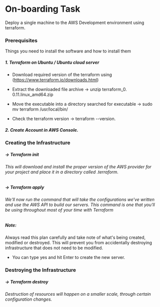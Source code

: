 # On-boarding Task

Deploy a single machine to the AWS Development environment using terraform.

### Prerequisites

Things you need to install the software and how to install them

  ##### 1. Terraform on Ubuntu / Ubuntu cloud server


- Download required version of the terraform using (https://www.terraform.io/downloads.html)

- Extract the downloaded file archive -> unzip terraform_0. 0.11.linux_amd64.zip

- Move the executable into a directory searched for executable -> sudo mv terraform /usr/local/bin/

- Check the terraform version -> terraform --version.

##### 2. Create Account in AWS Console.

### Creating the Infrastructure

##### -> Terraform init

######  This will download and install the proper version of the AWS provider for your project and place it in a directory called .terraform.

##### -> Terraform apply

######  We'll now run the command that will take the configurations we've  written and use the AWS API to build our servers. This command is one  that you'll be using throughout most of your time with Terraform

##### Note:
Always read this plan carefully and take note of what's being created,  modified or destroyed. This will prevent you from accidentally  destroying infrastructure that does not need to be modified.

- You can type yes and hit Enter to create the new server.

### Destroying the Infrastructure

##### -> Terraform destroy

######  Destruction of resources will happen on a smaller scale, through certain configuration changes.
